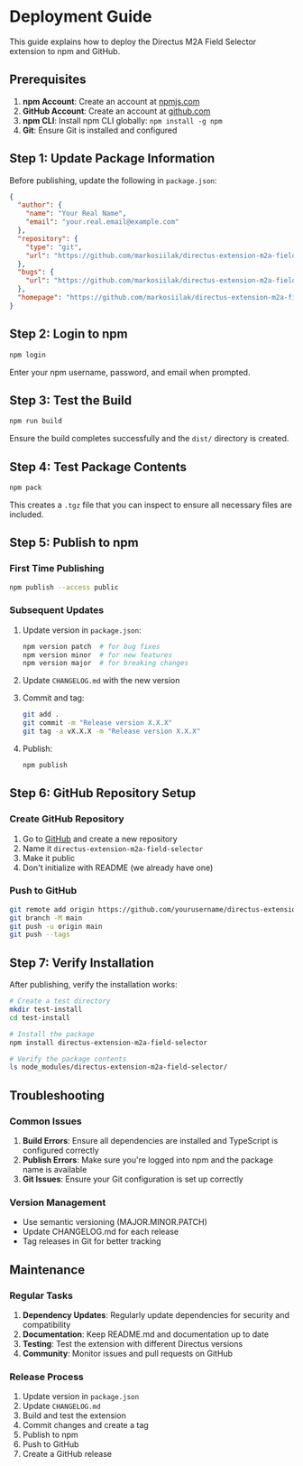 # Deployment Guide

This guide explains how to deploy the Directus M2A Field Selector extension to npm and GitHub.

## Prerequisites

1. **npm Account**: Create an account at [npmjs.com](https://www.npmjs.com)
2. **GitHub Account**: Create an account at [github.com](https://github.com)
3. **npm CLI**: Install npm CLI globally: `npm install -g npm`
4. **Git**: Ensure Git is installed and configured

## Step 1: Update Package Information

Before publishing, update the following in `package.json`:

```json
{
  "author": {
    "name": "Your Real Name",
    "email": "your.real.email@example.com"
  },
  "repository": {
    "type": "git",
    "url": "https://github.com/markosiilak/directus-extension-m2a-field-selector.git"
  },
  "bugs": {
    "url": "https://github.com/markosiilak/directus-extension-m2a-field-selector/issues"
  },
  "homepage": "https://github.com/markosiilak/directus-extension-m2a-field-selector#readme"
}
```

## Step 2: Login to npm

```bash
npm login
```

Enter your npm username, password, and email when prompted.

## Step 3: Test the Build

```bash
npm run build
```

Ensure the build completes successfully and the `dist/` directory is created.

## Step 4: Test Package Contents

```bash
npm pack
```

This creates a `.tgz` file that you can inspect to ensure all necessary files are included.

## Step 5: Publish to npm

### First Time Publishing

```bash
npm publish --access public
```

### Subsequent Updates

1. Update version in `package.json`:
   ```bash
   npm version patch  # for bug fixes
   npm version minor  # for new features
   npm version major  # for breaking changes
   ```

2. Update `CHANGELOG.md` with the new version

3. Commit and tag:
   ```bash
   git add .
   git commit -m "Release version X.X.X"
   git tag -a vX.X.X -m "Release version X.X.X"
   ```

4. Publish:
   ```bash
   npm publish
   ```

## Step 6: GitHub Repository Setup

### Create GitHub Repository

1. Go to [GitHub](https://github.com) and create a new repository
2. Name it `directus-extension-m2a-field-selector`
3. Make it public
4. Don't initialize with README (we already have one)

### Push to GitHub

```bash
git remote add origin https://github.com/yourusername/directus-extension-m2a-field-selector.git
git branch -M main
git push -u origin main
git push --tags
```

## Step 7: Verify Installation

After publishing, verify the installation works:

```bash
# Create a test directory
mkdir test-install
cd test-install

# Install the package
npm install directus-extension-m2a-field-selector

# Verify the package contents
ls node_modules/directus-extension-m2a-field-selector/
```

## Troubleshooting

### Common Issues

1. **Build Errors**: Ensure all dependencies are installed and TypeScript is configured correctly
2. **Publish Errors**: Make sure you're logged into npm and the package name is available
3. **Git Issues**: Ensure your Git configuration is set up correctly

### Version Management

- Use semantic versioning (MAJOR.MINOR.PATCH)
- Update CHANGELOG.md for each release
- Tag releases in Git for better tracking

## Maintenance

### Regular Tasks

1. **Dependency Updates**: Regularly update dependencies for security and compatibility
2. **Documentation**: Keep README.md and documentation up to date
3. **Testing**: Test the extension with different Directus versions
4. **Community**: Monitor issues and pull requests on GitHub

### Release Process

1. Update version in `package.json`
2. Update `CHANGELOG.md`
3. Build and test the extension
4. Commit changes and create a tag
5. Publish to npm
6. Push to GitHub
7. Create a GitHub release
